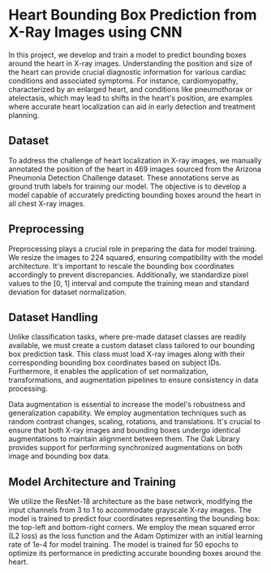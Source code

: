 # Heart Bounding Box Prediction from X-Ray Images using CNN

In this project, we develop and train a model to predict bounding boxes around the heart in X-ray images. Understanding the position and size of the heart can provide crucial diagnostic information for various cardiac conditions and associated symptoms. For instance, cardiomyopathy, characterized by an enlarged heart, and conditions like pneumothorax or atelectasis, which may lead to shifts in the heart's position, are examples where accurate heart localization can aid in early detection and treatment planning.

## Dataset

To address the challenge of heart localization in X-ray images, we manually annotated the position of the heart in 469 images sourced from the Arizona Pneumonia Detection Challenge dataset. These annotations serve as ground truth labels for training our model. The objective is to develop a model capable of accurately predicting bounding boxes around the heart in all chest X-ray images.

## Preprocessing

Preprocessing plays a crucial role in preparing the data for model training. We resize the images to 224 squared, ensuring compatibility with the model architecture. It's important to rescale the bounding box coordinates accordingly to prevent discrepancies. Additionally, we standardize pixel values to the [0, 1] interval and compute the training mean and standard deviation for dataset normalization.

## Dataset Handling

Unlike classification tasks, where pre-made dataset classes are readily available, we must create a custom dataset class tailored to our bounding box prediction task. This class must load X-ray images along with their corresponding bounding box coordinates based on subject IDs. Furthermore, it enables the application of set normalization, transformations, and augmentation pipelines to ensure consistency in data processing.

Data augmentation is essential to increase the model's robustness and generalization capability. We employ augmentation techniques such as random contrast changes, scaling, rotations, and translations. It's crucial to ensure that both X-ray images and bounding boxes undergo identical augmentations to maintain alignment between them. The Oak Library provides support for performing synchronized augmentations on both image and bounding box data.

## Model Architecture and Training

We utilize the ResNet-18 architecture as the base network, modifying the input channels from 3 to 1 to accommodate grayscale X-ray images. The model is trained to predict four coordinates representing the bounding box: the top-left and bottom-right corners. We employ the mean squared error (L2 loss) as the loss function and the Adam Optimizer with an initial learning rate of 1e-4 for model training. The model is trained for 50 epochs to optimize its performance in predicting accurate bounding boxes around the heart.